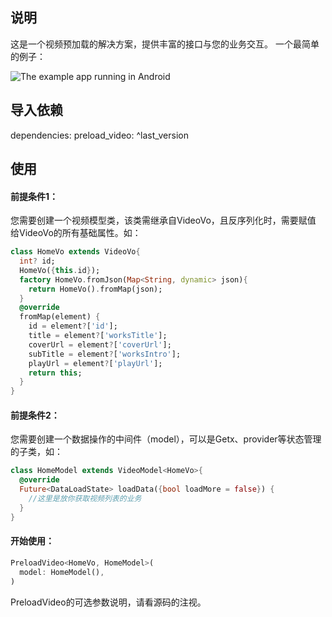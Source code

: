 ## 说明
这是一个视频预加载的解决方案，提供丰富的接口与您的业务交互。
一个最简单的例子：

![The example app running in Android](http://1.116.200.52:8034/test.gif)
## 导入依赖
dependencies: preload_video: ^last_version

## 使用
#### 前提条件1：
您需要创建一个视频模型类，该类需继承自VideoVo，且反序列化时，需要赋值
给VideoVo的所有基础属性。如：
```dart
class HomeVo extends VideoVo{
  int? id;
  HomeVo({this.id});
  factory HomeVo.fromJson(Map<String, dynamic> json){
    return HomeVo().fromMap(json);
  }
  @override
  fromMap(element) {
    id = element?['id'];
    title = element?['worksTitle'];
    coverUrl = element?['coverUrl'];
    subTitle = element?['worksIntro'];
    playUrl = element?['playUrl'];
    return this;
  }
}
```

#### 前提条件2：
您需要创建一个数据操作的中间件（model），可以是Getx、provider等状态管理的子类，如：
```dart
class HomeModel extends VideoModel<HomeVo>{
  @override
  Future<DataLoadState> loadData({bool loadMore = false}) {
    //这里是放你获取视频列表的业务
  }
}
```

#### 开始使用：
```dart
PreloadVideo<HomeVo, HomeModel>(
  model: HomeModel(),
)
```

PreloadVideo的可选参数说明，请看源码的注视。
